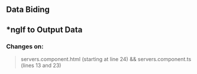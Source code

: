 ## Data Biding ##
## *ngIf to Output Data ##

### Changes on: ###
> servers.component.html (starting at line 24) && servers.component.ts (lines 13 and 23)